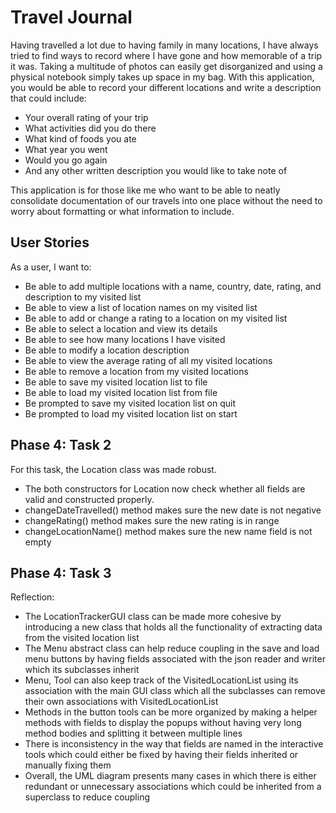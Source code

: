 
# Travel Journal
Having travelled a lot due to having family in many locations, I have always tried to find ways to record
where I have gone and how memorable of a trip it was. Taking a multitude of photos can easily get disorganized
  and using a physical notebook simply takes up space in my bag. With this application,
   you would be able to record your different locations and write a description that could include:
- Your overall rating of your trip
- What activities did you do there
- What kind of foods you ate
- What year you went
- Would you go again
- And any other written description you would like to take note of

This application is for those like me who want to be able to neatly consolidate documentation of our travels into one
place without the need to worry about formatting or what information to include.

## User Stories
As a user, I want to:
- Be able to add multiple locations with a name, country, date, rating, and description to my visited list
- Be able to view a list of location names on my visited list 
- Be able to add or change a rating to a location on my visited list
- Be able to select a location and view its details 
- Be able to see how many locations I have visited 
- Be able to modify a location description
- Be able to view the average rating of all my visited locations 
- Be able to remove a location from my visited locations
- Be able to save my visited location list to file
- Be able to load my visited location list from file
- Be prompted to save my visited location list on quit
- Be prompted to load my visited location list on start

## Phase 4: Task 2

For this task, the Location class was made robust.
- The both constructors for Location now check whether all fields are valid and constructed properly.
- changeDateTravelled() method makes sure the new date is not negative
- changeRating() method makes sure the new rating is in range
- changeLocationName() method makes sure the new name field is not empty

## Phase 4: Task 3

Reflection:
- The LocationTrackerGUI class can be made more cohesive by introducing a new class that holds all the functionality of extracting data from the visited location list
- The Menu abstract class can help reduce coupling in the save and load menu buttons by having fields associated with the json reader and writer which its subclasses inherit
- Menu, Tool can also keep track of the VisitedLocationList using its association with the main GUI class which all the subclasses can remove their own associations with VisitedLocationList
- Methods in the button tools can be more organized by making a helper methods with fields to display the popups without having very long method bodies and splitting it between multiple lines
- There is inconsistency in the way that fields are named in the interactive tools which could either be fixed by having their fields inherited or manually fixing them
- Overall, the UML diagram presents many cases in which there is either redundant or unnecessary associations which could be inherited from a superclass to reduce coupling